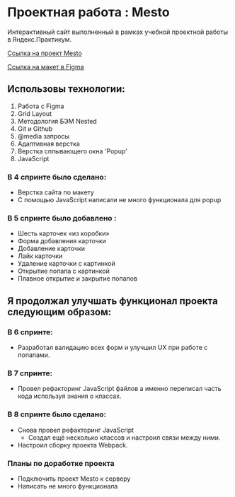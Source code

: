 # Проектная работа : Mesto
Интерактивный сайт  выполненный в рамках учебной проектной работы в Яндекс.Практикум.

[Ссылка на проект Mesto](https://fe1ch.github.io/mesto/) 

[Ссылка на макет в Figma](https://www.figma.com/file/2cn9N9jSkmxD84oJik7xL7/JavaScript.-Sprint-4?node-id=0%3A1)

## Использовы технологии:
1. Работа с Figma
2. Grid Layout
3. Методология БЭМ Nested
4. Git и Github
5. @media запросы
6. Адаптивная верстка
7. Верстка сплывающего окна 'Popup'
8. JavaScript
### В 4 спринте было сделано:
* Верстка сайта по макету
* С помощью JavaScript написали не много функционала для popup
### В 5 спринте было добавлено :
* Шесть карточек «из коробки»
* Форма добавления карточки
* Добавление карточки
* Лайк карточки
* Удаление карточки с картинкой
* Открытие попапа с картинкой
* Плавное открытие и закрытие попапов
  
## Я продолжал улучшать функционал проекта следующим образом:
### В 6 спринте: 
* Разработал валидацию всех форм и улучшил UX при работе с попапами.
### В 7 спринте:
* Провел рефакторинг JavaScript файлов а именно переписал часть кода используя знания о классах.
### В 8 спринте было сделано:
* Снова провел рефакторинг JavaScript
  * Создал ещё несколько классов и настроил связи между ними.
* Настроил сборку проекта Webpack.


### Планы по доработке проекта
*  Подключить проект Mesto к серверу 
*  Написать не много функционала 
